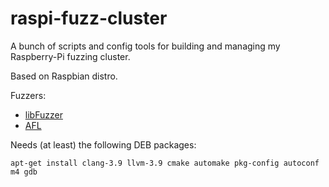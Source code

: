 # raspi-fuzz-cluster

A bunch of scripts and config tools for building and managing my Raspberry-Pi
fuzzing cluster.

Based on Raspbian distro.

Fuzzers:

  - [libFuzzer](http://llvm.org/docs/LibFuzzer.html)
  - [AFL](http://lcamtuf.coredump.cx/afl)


Needs (at least) the following DEB packages:

```
apt-get install clang-3.9 llvm-3.9 cmake automake pkg-config autoconf m4 gdb
```
